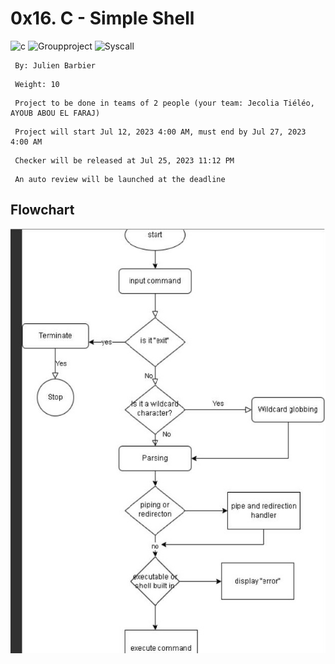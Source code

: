 # 0x16. C - Simple Shell

![c](https://img.shields.io/badge/c-red.svg) ![Groupproject](https://img.shields.io/badge/Group&nbsp;project-red.svg) ![Syscall](https://img.shields.io/badge/Syscall-red.svg)


```
 By: Julien Barbier
```
```
 Weight: 10
```
```
 Project to be done in teams of 2 people (your team: Jecolia Tiéléo, AYOUB ABOU EL FARAJ)
```
```
 Project will start Jul 12, 2023 4:00 AM, must end by Jul 27, 2023 4:00 AM
```
```
 Checker will be released at Jul 25, 2023 11:12 PM
```
```
 An auto review will be launched at the deadline
```

## Flowchart
![flowchart](https://github.com/aefayoub/simple_shell/blob/master/flowchart.jpg)

